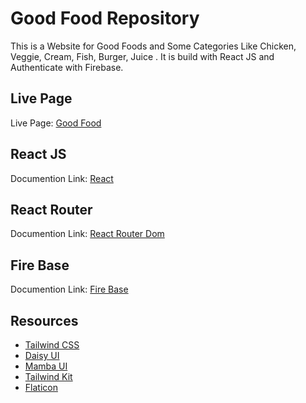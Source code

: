 # Good Food Repository
This is a Website for Good Foods and Some Categories Like Chicken, Veggie, Cream, Fish, Burger, Juice . It is build with React JS and Authenticate with Firebase.

## Live Page
Live Page: [Good Food](https://good-food-pro.web.app)

## React JS
Documention Link: [React](https://reactjs.org/)

## React Router
Documention Link: [React Router Dom](https://reactrouter.com/en/v6.3.0)

## Fire Base
Documention Link: [Fire Base](https://reactrouter.com/en/v6.3.0)

## Resources
- [Tailwind CSS](https://tailwindcss.com/)
- [Daisy UI](https://daisyui.com/)
- [Mamba UI](https://mambaui.com/)
- [Tailwind Kit](https://www.tailwind-kit.com/)
- [Flaticon](https://www.flaticon.com/)